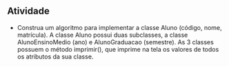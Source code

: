## Atividade

- Construa um algoritmo para implementar a classe Aluno (código, nome, matrícula). A classe Aluno possui duas subclasses, a classe AlunoEnsinoMedio (ano) e AlunoGraduacao (semestre). As 3 classes possuem o método imprimir(), que imprime na tela os valores de todos os atributos da sua classe.

